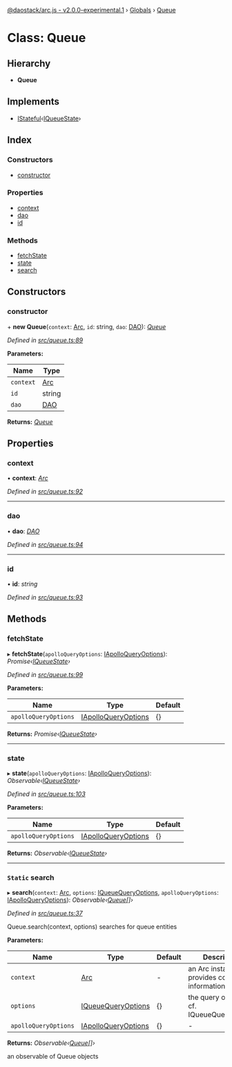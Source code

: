 [@daostack/arc.js - v2.0.0-experimental.1](../README.md) › [Globals](../globals.md) › [Queue](queue.md)

# Class: Queue

## Hierarchy

* **Queue**

## Implements

* [IStateful](../interfaces/istateful.md)‹[IQueueState](../interfaces/iqueuestate.md)›

## Index

### Constructors

* [constructor](queue.md#constructor)

### Properties

* [context](queue.md#context)
* [dao](queue.md#dao)
* [id](queue.md#id)

### Methods

* [fetchState](queue.md#fetchstate)
* [state](queue.md#state)
* [search](queue.md#static-search)

## Constructors

###  constructor

\+ **new Queue**(`context`: [Arc](arc.md), `id`: string, `dao`: [DAO](dao.md)): *[Queue](queue.md)*

*Defined in [src/queue.ts:89](https://github.com/daostack/arc.js/blob/6c661ff/src/queue.ts#L89)*

**Parameters:**

Name | Type |
------ | ------ |
`context` | [Arc](arc.md) |
`id` | string |
`dao` | [DAO](dao.md) |

**Returns:** *[Queue](queue.md)*

## Properties

###  context

• **context**: *[Arc](arc.md)*

*Defined in [src/queue.ts:92](https://github.com/daostack/arc.js/blob/6c661ff/src/queue.ts#L92)*

___

###  dao

• **dao**: *[DAO](dao.md)*

*Defined in [src/queue.ts:94](https://github.com/daostack/arc.js/blob/6c661ff/src/queue.ts#L94)*

___

###  id

• **id**: *string*

*Defined in [src/queue.ts:93](https://github.com/daostack/arc.js/blob/6c661ff/src/queue.ts#L93)*

## Methods

###  fetchState

▸ **fetchState**(`apolloQueryOptions`: [IApolloQueryOptions](../interfaces/iapolloqueryoptions.md)): *Promise‹[IQueueState](../interfaces/iqueuestate.md)›*

*Defined in [src/queue.ts:99](https://github.com/daostack/arc.js/blob/6c661ff/src/queue.ts#L99)*

**Parameters:**

Name | Type | Default |
------ | ------ | ------ |
`apolloQueryOptions` | [IApolloQueryOptions](../interfaces/iapolloqueryoptions.md) |  {} |

**Returns:** *Promise‹[IQueueState](../interfaces/iqueuestate.md)›*

___

###  state

▸ **state**(`apolloQueryOptions`: [IApolloQueryOptions](../interfaces/iapolloqueryoptions.md)): *Observable‹[IQueueState](../interfaces/iqueuestate.md)›*

*Defined in [src/queue.ts:103](https://github.com/daostack/arc.js/blob/6c661ff/src/queue.ts#L103)*

**Parameters:**

Name | Type | Default |
------ | ------ | ------ |
`apolloQueryOptions` | [IApolloQueryOptions](../interfaces/iapolloqueryoptions.md) |  {} |

**Returns:** *Observable‹[IQueueState](../interfaces/iqueuestate.md)›*

___

### `Static` search

▸ **search**(`context`: [Arc](arc.md), `options`: [IQueueQueryOptions](../interfaces/iqueuequeryoptions.md), `apolloQueryOptions`: [IApolloQueryOptions](../interfaces/iapolloqueryoptions.md)): *Observable‹[Queue](queue.md)[]›*

*Defined in [src/queue.ts:37](https://github.com/daostack/arc.js/blob/6c661ff/src/queue.ts#L37)*

Queue.search(context, options) searches for queue entities

**Parameters:**

Name | Type | Default | Description |
------ | ------ | ------ | ------ |
`context` | [Arc](arc.md) | - | an Arc instance that provides connection information |
`options` | [IQueueQueryOptions](../interfaces/iqueuequeryoptions.md) |  {} | the query options, cf. IQueueQueryOptions |
`apolloQueryOptions` | [IApolloQueryOptions](../interfaces/iapolloqueryoptions.md) |  {} | - |

**Returns:** *Observable‹[Queue](queue.md)[]›*

an observable of Queue objects
